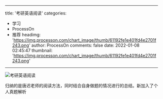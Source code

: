 
---
title: '考研英语阅读'
categories: 
 - 学习
 - ProcessOn
 - 推荐
headimg: 'https://img.processon.com/chart_image/thumb/61192fe1e401fd4e2701f243.png'
author: ProcessOn
comments: false
date: 2022-01-08 02:45:47
thumbnail: 'https://img.processon.com/chart_image/thumb/61192fe1e401fd4e2701f243.png'
---

<div>   
<img class="thumb" alt="考研英语阅读" src="https://img.processon.com/chart_image/thumb/61192fe1e401fd4e2701f243.png" referrerpolicy="no-referrer">
<p>归纳的是唐迟老师的阅读方法，同时结合自身做题的情况进行的总结。新加入了个人真题解析</p>  
</div>
            